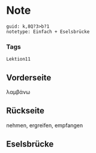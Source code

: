 # Note
```
guid: k,8Q?3>b?1
notetype: Einfach + Eselsbrücke
```

### Tags
```
Lektion11
```

## Vorderseite
λαμβάνω

## Rückseite
nehmen, ergreifen, empfangen

## Eselsbrücke

